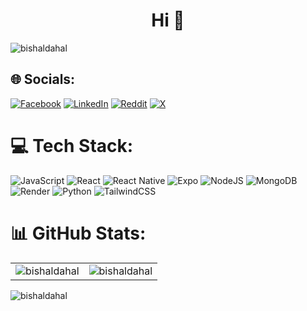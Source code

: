 <h1 align="center">Hi 👋</h1>
<!-- - 📫 How to reach me <a href="mailto:bishaldahal@duck.com">bishaldahal@duck.com</a><br>
 -->

<p align="left"><img src="https://github-profile-trophy.vercel.app/?username=bishaldahal&theme=juicyfresh&row=1" alt="bishaldahal" /> </p>

## 🌐 Socials:
[![Facebook](https://img.shields.io/badge/Facebook-%231877F2.svg?logo=Facebook&logoColor=white)](https://facebook.com/1) [![LinkedIn](https://img.shields.io/badge/LinkedIn-%230077B5.svg?logo=linkedin&logoColor=white)](https://linkedin.com/in/1) [![Reddit](https://img.shields.io/badge/Reddit-%23FF4500.svg?logo=Reddit&logoColor=white)](https://reddit.com/user/1) [![X](https://img.shields.io/badge/X-black.svg?logo=X&logoColor=white)](https://x.com/1) 

# 💻 Tech Stack:
![JavaScript](https://img.shields.io/badge/javascript-%23323330.svg?style=for-the-badge&logo=javascript&logoColor=%23F7DF1E) ![React](https://img.shields.io/badge/react-%2320232a.svg?style=for-the-badge&logo=react&logoColor=%2361DAFB) ![React Native](https://img.shields.io/badge/react_native-%2320232a.svg?style=for-the-badge&logo=react&logoColor=%2361DAFB) ![Expo](https://img.shields.io/badge/expo-1C1E24?style=for-the-badge&logo=expo&logoColor=#D04A37) ![NodeJS](https://img.shields.io/badge/node.js-6DA55F?style=for-the-badge&logo=node.js&logoColor=white) ![MongoDB](https://img.shields.io/badge/MongoDB-%234ea94b.svg?style=for-the-badge&logo=mongodb&logoColor=white) ![Render](https://img.shields.io/badge/Render-%46E3B7.svg?style=for-the-badge&logo=render&logoColor=white) ![Python](https://img.shields.io/badge/python-3670A0?style=for-the-badge&logo=python&logoColor=ffdd54) ![TailwindCSS](https://img.shields.io/badge/tailwindcss-%2338B2AC.svg?style=for-the-badge&logo=tailwind-css&logoColor=white)
# 📊 GitHub Stats:
<table>
  <tr>
   <td><img align="center" src="https://github-readme-streak-stats.herokuapp.com/?user=bishaldahal&theme=dark&" alt="bishaldahal" /></td>
    <td><img src="https://github-readme-stats.vercel.app/api/top-langs?username=bishaldahal&show_icons=true&locale=en&layout=compact&theme=dark" alt="bishaldahal" /></td>
<!--     <td><img src="https://github-readme-stats.vercel.app/api?username=bishaldahal&show_icons=true&locale=en&theme=dark" alt="bishaldahal" /></td> -->
  </tr>
</table>
<p align="left"> <img src="https://komarev.com/ghpvc/?username=bishaldahal&label=Profile%20views" alt="bishaldahal" /> </p>


<!--### 🔝 Top Contributed Repo
(https://github-contributor-stats.vercel.app/api?username=bishaldahal&limit=5&theme=dark&combine_all_yearly_contributions=true)
-->


